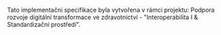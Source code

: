 Tato implementační specifikace byla vytvořena v rámci projektu: Podpora rozvoje digitální transformace ve zdravotnictví - "Interoperabilita I & Standardizační prostředí".